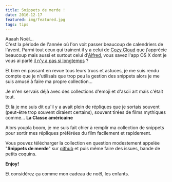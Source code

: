 ```yaml
---
title: Snippets de merde !
date: 2016-12-17
featured: img/featured.jpg
tags: tips
---
```


Aaaah Noël…  
C'est la période de l'année où l'on voit passer beaucoup de calendriers de l'avent. Parmi tout ceux qui trainent il y a celui de [Cozy Cloud](https://www.myadvent.net/calendars/?id=60a3f8cf02141a43ec6efbd8a76a02a6) que j'apprécie beaucoup mais aussi et surtout celui d'[Alfred](https://www.alfredapp.com/xmascalendar/), vous savez l'app OS X dont je vous ai parlé [il n'y a pas si longtemps](/2016/05/05/alfred-le-messie-des-feignasses/) ?

<!-- excerpt -->

Et bien en passant en revue tous leurs trucs et astuces, je me suis rendu compte que je n'utilisais que trop peu la gestion des snippets alors je me suis amusé à faire ma propre collection…

Je m'en servais déjà avec des collections d'emoji et d'ascii art mais c'était tout.

Et là je me suis dit qu'il y a avait plein de répliques que je sortais souvent (peut-être trop souvent diraient certains), souvent tirées de films mythiques comme… **La Classe américaine**

Alors youpla boom, je me suis fait chier à remplir ma collection de snippets pour sortir mes répliques préférées du film facilement et rapidement.

Vous pouvez télécharger la collection en question modestement appelée "**Snippets de merde**" sur [github](https://github.com/GoOz/snippetsdemerde) et puis même faire des issues, bande de petits coquins.

**Enjoy!**

Et considérez ça comme mon cadeau de noël, les enfants.
